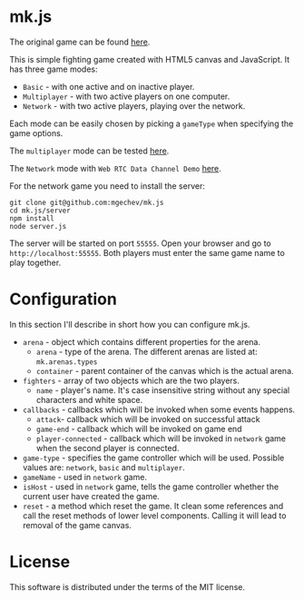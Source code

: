 # mk.js

The original game can be found [here](https://github.com/mgechev/mk.js/).

This is simple fighting game created with HTML5 canvas and JavaScript. It has three game modes:

- `Basic` - with one active and on inactive player.
- `Multiplayer` - with two active players on one computer.
- `Network` - with two active players, playing over the network.

Each mode can be easily chosen by picking a `gameType` when specifying the game options.

The `multiplayer` mode can be tested [here](http://mk.mgechev.com/).

The `Network` mode with `Web RTC Data Channel Demo` [here](http://ptpgamedemo.appspot.com).

For the network game you need to install the server:

    git clone git@github.com:mgechev/mk.js
    cd mk.js/server
    npm install
    node server.js

The server will be started on port `55555`. Open your browser and go to `http://localhost:55555`. Both players must enter the same game name to play together.

# Configuration

In this section I'll describe in short how you can configure mk.js.

- `arena` - object which contains different properties for the arena.
  - `arena` - type of the arena. The different arenas are listed at: `mk.arenas.types`
  - `container` - parent container of the canvas which is the actual arena.
- `fighters` - array of two objects which are the two players.
  - `name` - player's name. It's case insensitive string without any special characters and white space.
- `callbacks` - callbacks which will be invoked when some events happens.
  - `attack`- callback which will be invoked on successful attack
  - `game-end` - callback which will be invoked on game end
  - `player-connected` - callback which will be invoked in `network` game when the second player is connected.
- `game-type` - specifies the game controller which will be used. Possible values are: `network`, `basic` and `multiplayer`.
- `gameName` - used in `network` game.
- `isHost` - used in `network` game, tells the game controller whether the current user have created the game.
- `reset` - a method which reset the game. It clean some references and call the reset methods of lower level components. Calling it will lead to removal of the game canvas.

# License

This software is distributed under the terms of the MIT license.
